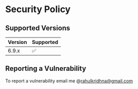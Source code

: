 # Security Policy

## Supported Versions



| Version | Supported          |
| ------- | ------------------ |
| 6.9.x   | :white_check_mark: |
## Reporting a Vulnerability

To report a vulnerability email me @rahulkridhna@gmail.com
